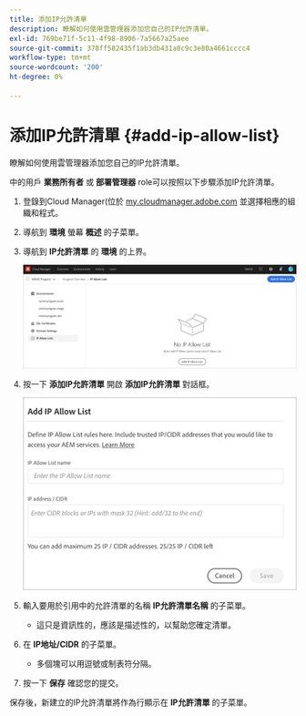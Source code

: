 ```yaml
---
title: 添加IP允許清單
description: 瞭解如何使用雲管理器添加您自己的IP允許清單。
exl-id: 769be71f-5c11-4f98-8906-7a5667a25aee
source-git-commit: 378ff582435f1ab3db431a0c9c3e80a4661cccc4
workflow-type: tm+mt
source-wordcount: '200'
ht-degree: 0%

---
```



# 添加IP允許清單 {#add-ip-allow-list}

瞭解如何使用雲管理器添加您自己的IP允許清單。

中的用戶 **業務所有者** 或 **部署管理器** role可以按照以下步驟添加IP允許清單。

1. 登錄到Cloud Manager(位於 [my.cloudmanager.adobe.com](https://my.cloudmanager.adobe.com/) 並選擇相應的組織和程式。

1. 導航到 **環境** 螢幕 **概述** 的子菜單。

1. 導航到 **IP允許清單** 的 **環境** 的上界。

   ![側面板中的IP允許清單選項](/help/implementing/cloud-manager/assets/ip-allow-list/ip-allow-list-create.png)

1. 按一下 **添加IP允許清單** 開啟 **添加IP允許清單** 對話框。

   ![「添加IP允許清單」對話框](/help/implementing/cloud-manager/assets/ip-allow-list/ip-allow-list-create02.png)

1. 輸入要用於引用中的允許清單的名稱 **IP允許清單名稱** 的子菜單。

   * 這只是資訊性的，應該是描述性的，以幫助您確定清單。

1. 在 **IP地址/CIDR** 的子菜單。

   * 多個塊可以用逗號或制表符分隔。

1. 按一下 **保存** 確認您的提交。

保存後，新建立的IP允許清單將作為行顯示在 **IP允許清單** 的子菜單。
